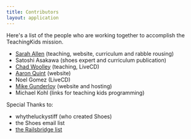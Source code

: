 ```yaml
---
title: Contributors
layout: application
---
```

Here's a list of the people who are working together to accomplish the TeachingKids mission.
* [Sarah Allen](http://www.ultrasaurus.com) (teaching, website, curriculum and rabble rousing)
* Satoshi Asakawa (shoes expert and curriculum publication)
* [Chad Woolley](http://thewoolleyweb.com/) (teaching, LiveCD)
* [Aaron Quint](http://www.quirkey.com/) (website)
* Noel Gomez (LiveCD)
* [Mike Gunderloy](http://afreshcup.com/) (website and hosting)
* Michael Kohl (links for teaching kids programming)


Special Thanks to: 
* whytheluckystiff (who created Shoes)
* the Shoes email list
* [the Railsbridge list](http://groups.google.com/group/railsbridge)


